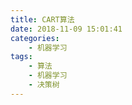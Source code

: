 ```yaml
---
title: CART算法
date: 2018-11-09 15:01:41
categories:
    - 机器学习
tags:
    - 算法
    - 机器学习
    - 决策树
---
```




<!-- more -->